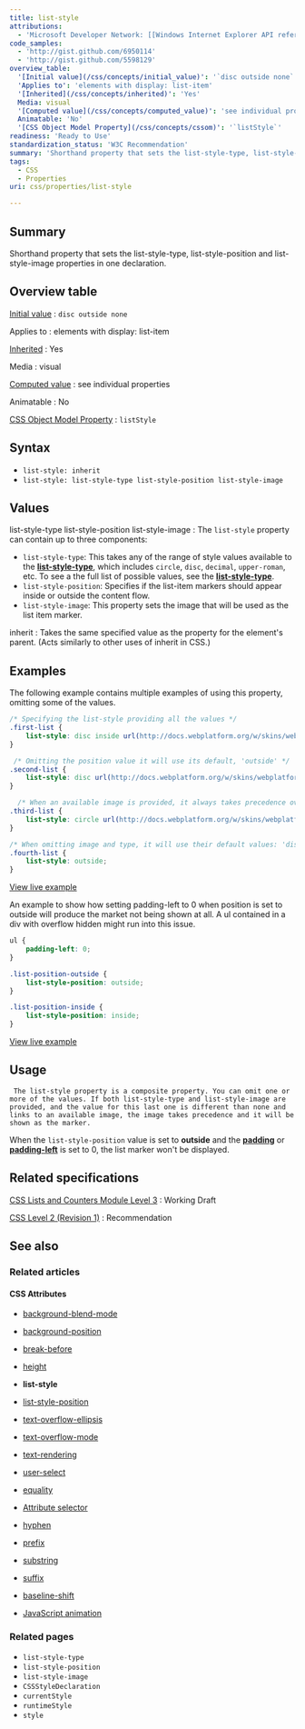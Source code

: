 ```yaml
---
title: list-style
attributions:
  - 'Microsoft Developer Network: [[Windows Internet Explorer API reference](http://msdn.microsoft.com/en-us/library/ie/hh828809%28v=vs.85%29.aspx) Article]'
code_samples:
  - 'http://gist.github.com/6950114'
  - 'http://gist.github.com/5598129'
overview_table:
  '[Initial value](/css/concepts/initial_value)': '`disc outside none`'
  'Applies to': 'elements with display: list-item'
  '[Inherited](/css/concepts/inherited)': 'Yes'
  Media: visual
  '[Computed value](/css/concepts/computed_value)': 'see individual properties'
  Animatable: 'No'
  '[CSS Object Model Property](/css/concepts/cssom)': '`listStyle`'
readiness: 'Ready to Use'
standardization_status: 'W3C Recommendation'
summary: 'Shorthand property that sets the list-style-type, list-style-position and list-style-image properties in one declaration.'
tags:
  - CSS
  - Properties
uri: css/properties/list-style

---
```

## Summary

Shorthand property that sets the list-style-type, list-style-position and list-style-image properties in one declaration.

## Overview table

[Initial value](/css/concepts/initial_value)
:   `disc outside none`

Applies to
:   elements with display: list-item

[Inherited](/css/concepts/inherited)
:   Yes

Media
:   visual

[Computed value](/css/concepts/computed_value)
:   see individual properties

Animatable
:   No

[CSS Object Model Property](/css/concepts/cssom)
:   `listStyle`

## Syntax

-   `list-style: inherit`
-   `list-style: list-style-type list-style-position list-style-image`

## Values

list-style-type list-style-position list-style-image
:   The `list-style` property can contain up to three components:

-   `list-style-type`: This takes any of the range of style values available to the [**list-style-type**](/css/properties/list-style-type), which includes `circle`, `disc`, `decimal`, `upper-roman`, etc. To see a the full list of possible values, see the [**list-style-type**](/css/properties/list-style-type).
-   `list-style-position`: Specifies if the list-item markers should appear inside or outside the content flow.
-   `list-style-image`: This property sets the image that will be used as the list item marker.

inherit
:   Takes the same specified value as the property for the element's parent. (Acts similarly to other uses of inherit in CSS.)

## Examples

The following example contains multiple examples of using this property, omitting some of the values.

``` css
/* Specifying the list-style providing all the values */
.first-list {
    list-style: disc inside url(http://docs.webplatform.org/w/skins/webplatform/images/logo.svg);
}

 /* Omitting the position value it will use its default, 'outside' */
.second-list {
    list-style: disc url(http://docs.webplatform.org/w/skins/webplatform/images/logo.svg);
}

  /* When an available image is provided, it always takes precedence over type */
.third-list {
    list-style: circle url(http://docs.webplatform.org/w/skins/webplatform/images/logo.svg);
}

/* When omitting image and type, it will use their default values: 'disc' for type and and 'none' for image*/
.fourth-list {
    list-style: outside;
}
```

[View live example](http://code.webplatform.org/gist/6950114)

An example to show how setting padding-left to 0 when position is set to outside will produce the market not being shown at all. A ul contained in a div with overflow hidden might run into this issue.

``` css
ul {
    padding-left: 0;
}

.list-position-outside {
    list-style-position: outside;
}

.list-position-inside {
    list-style-position: inside;
}
```

[View live example](http://code.webplatform.org/gist/5598129)

## Usage

     The list-style property is a composite property. You can omit one or more of the values. If both list-style-type and list-style-image are provided, and the value for this last one is different than none and links to an available image, the image takes precedence and it will be shown as the marker.

When the `list-style-position` value is set to **outside** and the [**padding**](/css/properties/padding) or [**padding-left**](/css/properties/padding-left) is set to 0, the list marker won't be displayed.

## Related specifications

[CSS Lists and Counters Module Level 3](http://dev.w3.org/csswg/css3-lists/#list-style)
:   Working Draft

[CSS Level 2 (Revision 1)](http://www.w3.org/TR/CSS2/generate.html#propdef-list-style)
:   Recommendation

## See also

### Related articles

#### CSS Attributes

-   [background-blend-mode](/css/properties/background-blend-mode)

-   [background-position](/css/properties/background-position)

-   [break-before](/css/properties/break-before)

-   [height](/css/properties/height)

-   **list-style**

-   [list-style-position](/css/properties/list-style-position)

-   [text-overflow-ellipsis](/css/properties/text-overflow-ellipsis)

-   [text-overflow-mode](/css/properties/text-overflow-mode)

-   [text-rendering](/css/properties/text-rendering)

-   [user-select](/css/properties/user-select)

-   [equality](/css/selectors/attributes/equality)

-   [Attribute selector](/css/selectors/attributes/existence)

-   [hyphen](/css/selectors/attributes/hyphen)

-   [prefix](/css/selectors/attributes/prefix)

-   [substring](/css/selectors/attributes/substring)

-   [suffix](/css/selectors/attributes/suffix)

-   [baseline-shift](/svg/attributes/baseline-shift)

-   [JavaScript animation](/tutorials/animation_in_javascript_2)

### Related pages

-   `list-style-type`
-   `list-style-position`
-   `list-style-image`
-   `CSSStyleDeclaration`
-   `currentStyle`
-   `runtimeStyle`
-   `style`
